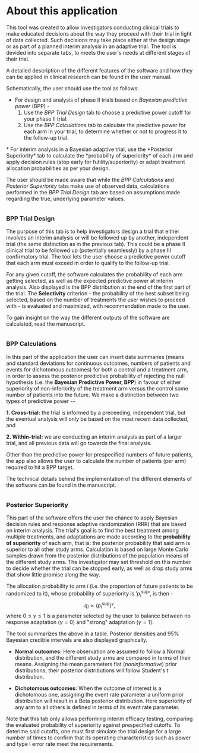 # **About this application**
This tool was created to allow investigators conducting clinical trials to make educated decisions about the way they proceed with their  trial in light of data collected. Such decisions may take place either at the design stage or as part of a planned interim analysis in an adaptive trial. The tool is devided into separate tabs, to meets the user's needs at different stages of their trial.

A detailed description of the different features of the software and how they can be applied in clinical research can be found in the user manual.

Schematically, the user should use the tool as follows: 
* For design and analysis of phase II trials based on *Bayesian predictive power* (BPP) - 
  1. Use the *BPP Trial Design* tab to choose a predictive power cutoff for your phase II trial.
  2. Use the *BPP Calculations* tab to calculate the predictive power for each arm in your trial, to determine whether or not to progress it to the follow-up trial.
  
</div>
<div style="margin-bottom:10px;">
</div>  
* For interim analysis in a Bayesian adaptive trial, use the *Posterior Superiority* tab to calculate the *probability of superiority* of each arm and apply decision rules (stop early for futility/superiority) or adapt treatment allocation probabilities as per your design.

The user should be made aware that while the *BPP Calculations* and *Posterior Superiority* tabs make use of observed data, calculations performed in the *BPP Trial Design* tab are based on assumptions made regarding the true, underlying parameter values.

</div>
<div style="margin-bottom:35px;">
</div>

### **BPP Trial Design**
The purpose of this tab is to help investigators design a trial that either involves an interim analysis or will be followed up by another, independent trial (the same distinction as in the previous tab). This could be a phase II clinical trial to be followed up (potentially seamlessly) by a phase III confirmatory trial. The tool lets the user choose a predictive power cutoff that each arm must exceed in order to qualify to the follow-up trial.

For any given cutoff, the software calculates the probability of each arm getting selected, as well as the expected predictive power at interim analysis. Also displayed is the BPP distribution at the end of the first part of the trial. The **Selectivity** criterion - the probability of the best subset being selected, based on the number of treatments the user wishes to proceed with - is evaluated and maximized, with recommendation made to the user. 

To gain insight on the way the different outputs of the software are calculated, read the manuscript.

</div>
<div style="margin-bottom:35px;">
</div>


### **BPP Calculations**
In this part of the application the user can insert data summaries (means and standard deviations for continuous outcomes, numbers of patients and events for dichotomous outcomes) for both a control and a treatment arm, in order to assess the posterior predictive probability of rejecting the null hypothesis (i.e. the **Bayesian Predictive Power, BPP**) in favour of either superiority of non-inferiority of the treatment arm versus the control some number of patients into the future. We make a distinction between two types of predictive power --

**1. Cross-trial:** the trial is informed by a preceeding, independent trial, but the eventual analysis will only be based on the most recent data collected, and 

**2. Within-trial:** we are conducting an interim analysis as part of a larger trial, and all previous data will go towards the final analysis.

Other than the predictive power for prespecified numbers of future patients, the app also allows the user to calculate the number of patients (per arm) required to hit a BPP target.


The technical details behind the implementation of the different elements of the software can be found in the manuscript.

</div>
<div style="margin-bottom:35px;">
</div>


### **Posterior Superiority**
This part of the software offers the user the chance to apply Bayesian decision rules and response adaptive randomization (RRR) that are based on interim analysis. The trial's goal is to find the best treatment among multiple treatments, and adaptations are made according to the **probability of superiority** of each arm, that is: the posterior probability that said arm is superior to all other study arms. Calculation is based on large Monte Carlo samples drawn from the posterior distributions of the population means of the different study arms. The investigator may set threshold on this number to decide whether the trial can be stopped early, as well as drop study arms that show little promise along the way. 

The allocation probability to arm $i$ (i.e. the proportion of future patients to be randomized to it), whose probability of superiority is $'p^{\text{sup}}_i'$, is then - 
$$q_{i} \propto \left(p^{\text{sup}}_i\right)^{\gamma},$$
where $0\leq\gamma\leq1$ is a parameter selected by the user to balance between no response adaptation ($\gamma = 0$) and "strong" adaptation ($\gamma = 1$). 

The tool summarizes the above in a table. Posterior densities and $95\%$ Bayesian credible intervals are also displayed graphically.

* **Normal outcomes:**
Here observation are assumed to follow a Normal distribution, and the different study arms are compared in terms of their means. Assigning the mean parameters flat (*noninformative*) prior distributions, their posterior distributions will follow Student's $t$ distribution. 

* **Dichotomous outcomes:**
When the outcome of interest is a dichotomous one, assigning the event rate parameter a uniform prior distribution will result in a Beta posterior distribution. Here superiority of any arm to all others is defined in terms of its event rate parameter.


</div>
<div style="margin-bottom:10px;">
</div>  
Note that this tab only allows performing interim efficacy testing, comparing the evaluated probability of superiority against prespecified cutoffs. To deterime said cutoffs, one must first simulate the trial design for a large number of times to confirm that its operating characteristics such as power and type I error rate meet the requirements.
